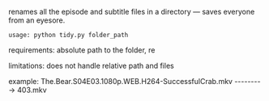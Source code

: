 renames all the episode and subtitle files in a directory — saves everyone from an eyesore.

    usage: python tidy.py folder_path

requirements: absolute path to the folder, re

limitations: does not handle relative path and files

example:  The.Bear.S04E03.1080p.WEB.H264-SuccessfulCrab.mkv ---------> 403.mkv
